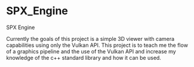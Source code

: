 # SPX_Engine

SPX Engine

Currently the goals of this project is a simple 3D viewer with camera capabilities using only the Vulkan API. 
This project is to teach me the flow of a graphics pipeline and the use of the Vulkan API and increase my knowledge of the c++ standard library and how it can be used.
